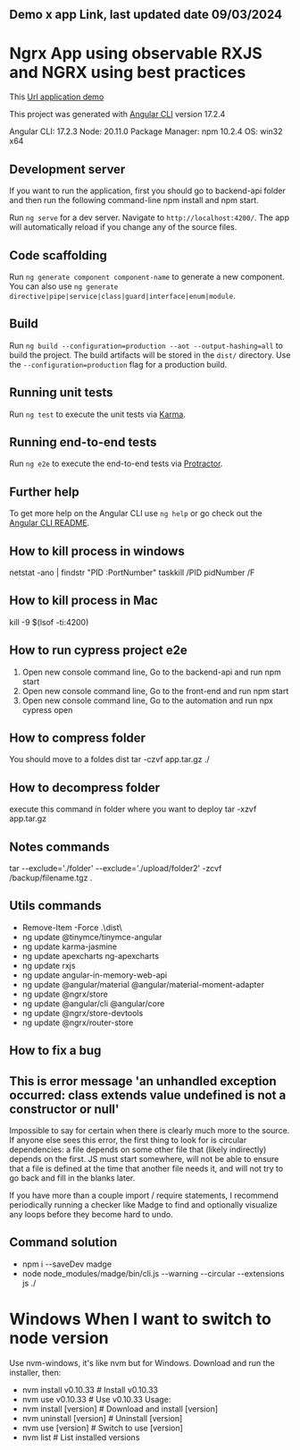 
## Demo x app Link, last updated date 09/03/2024

# Ngrx App using observable RXJS and NGRX using best practices

This [Url application demo](https://jefferson.informati-k.com)

This project was generated with [Angular CLI](https://github.com/angular/angular-cli) version 17.2.4

Angular CLI: 17.2.3
Node: 20.11.0
Package Manager: npm 10.2.4
OS: win32 x64

## Development server

If you want to run the application, first you should go to backend-api folder and then run the following command-line npm install and npm start. 

Run `ng serve` for a dev server. Navigate to `http://localhost:4200/`. The app will automatically reload if you change any of the source files.

## Code scaffolding

Run `ng generate component component-name` to generate a new component. You can also use `ng generate directive|pipe|service|class|guard|interface|enum|module`.

## Build

Run `ng build --configuration=production --aot --output-hashing=all` to build the project. The build artifacts will be stored in the `dist/` directory. Use the `--configuration=production` flag for a production build.

## Running unit tests

Run `ng test` to execute the unit tests via [Karma](https://karma-runner.github.io).

## Running end-to-end tests

Run `ng e2e` to execute the end-to-end tests via [Protractor](http://www.protractortest.org/).

## Further help

To get more help on the Angular CLI use `ng help` or go check out the [Angular CLI README](https://github.com/angular/angular-cli/blob/master/README.md).

## How to kill process in windows

netstat -ano | findstr "PID :PortNumber"
taskkill /PID pidNumber /F

## How to kill process in Mac
kill -9 $(lsof -ti:4200)

## How to run cypress project e2e

1. Open new console command line, Go to the backend-api and run npm start
2. Open new console command line, Go to the front-end and run npm start
2. Open new console command line, Go to the automation and run npx cypress open

## How to compress folder
You should  move to a foldes dist
tar -czvf app.tar.gz ./

## How to decompress folder
execute this command in folder where you want to deploy
tar -xzvf app.tar.gz

## Notes commands
tar --exclude='./folder' --exclude='./upload/folder2' -zcvf /backup/filename.tgz .

## Utils commands
- Remove-Item -Force .\dist\
- ng update @tinymce/tinymce-angular
- ng update karma-jasmine
- ng update apexcharts ng-apexcharts
- ng update rxjs
- ng update angular-in-memory-web-api
- ng update @angular/material @angular/material-moment-adapter
- ng update @ngrx/store
- ng update @angular/cli @angular/core
- ng update @ngrx/store-devtools
- ng update @ngrx/router-store

## How to fix a bug
## This is error message 'an unhandled exception occurred: class extends value undefined is not a constructor or null'

Impossible to say for certain when there is clearly much more to the source. If anyone else sees this error, the first thing to look for is circular dependencies: a file depends on some other file that (likely indirectly) depends on the first. JS must start somewhere, will not be able to ensure that a file is defined at the time that another file needs it, and will not try to go back and fill in the blanks later.

If you have more than a couple import / require statements, I recommend periodically running a checker like Madge to find and optionally visualize any loops before they become hard to undo.

## Command solution
- npm i --saveDev madge
- node node_modules/madge/bin/cli.js --warning --circular --extensions js ./

# Windows When I want to switch to node version
Use nvm-windows, it's like nvm but for Windows. Download and run the installer, then:

- nvm install v0.10.33         # Install v0.10.33
- nvm use v0.10.33             # Use v0.10.33
Usage:
- nvm install [version]        # Download and install [version]
- nvm uninstall [version]      # Uninstall [version]
- nvm use [version]            # Switch to use [version]
- nvm list                     # List installed versions